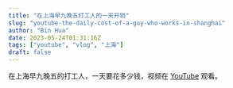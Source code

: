```yaml
---
title: "在上海早九晚五打工人的一天开销"
slug: "youtube-the-daily-cost-of-a-guy-who-works-in-shanghai"
author: "Bin Hua"
date: 2023-05-24T01:31:16Z
tags: ["youtube", "vlog", "上海"]
draft: false
---
```


在上海早九晚五的打工人，一天要花多少钱，视频在 [YouTube](https://www.youtube.com/watch?v=n9S3TSBxFqY) 观看。

